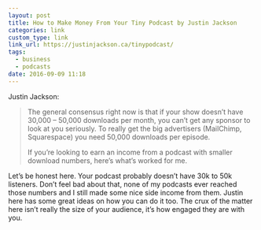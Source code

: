 ```yaml
---
layout: post
title: How to Make Money From Your Tiny Podcast by Justin Jackson
categories: link
custom_type: link
link_url: https://justinjackson.ca/tinypodcast/
tags:
  - business
  - podcasts
date: 2016-09-09 11:18
---
```

Justin Jackson:

> The general consensus right now is that if your show doesn’t have 30,000 – 50,000 downloads per month, you can’t get any sponsor to look at you seriously. To really get the big advertisers (MailChimp, Squarespace) you need 50,000 downloads per episode.
>
> If you’re looking to earn an income from a podcast with smaller download numbers, here’s what’s worked for me.

Let’s be honest here. Your podcast probably doesn’t have 30k to 50k listeners. Don’t feel bad about that, none of my podcasts ever reached those numbers and I still made some nice side income from them. Justin here has some great ideas on how you can do it too. The crux of the matter here isn’t really the size of your audience, it’s how engaged they are with you.
